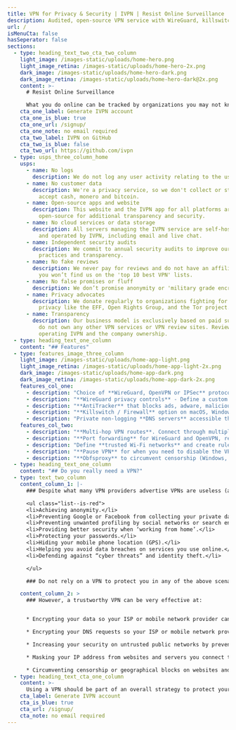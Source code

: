 ```yaml
---
title: VPN for Privacy & Security | IVPN | Resist Online Surveillance
description: Audited, open-source VPN service with WireGuard, killswitch and tracker blocker. No logs, no false promises. Anonymous signup with 30 day money back guarantee.
url: /
isMenuCta: false
hasSeperator: false
sections:
  - type: heading_text_two_cta_two_column
    light_image: /images-static/uploads/home-hero.png
    light_image_retina: /images-static/uploads/home-hero-2x.png
    dark_image: /images-static/uploads/home-hero-dark.png
    dark_image_retina: /images-static/uploads/home-hero-dark@2x.png
    content: >-
      # Resist Online Surveillance

      What you do online can be tracked by organizations you may not know or trust and become part of a permanent record. A VPN can’t solve this on its own, but can prevent your ISP from being able to share or sell your data.
    cta_one_label: Generate IVPN account
    cta_one_is_blue: true
    cta_one_url: /signup/
    cta_one_note: no email required
    cta_two_label: IVPN on GitHub
    cta_two_is_blue: false
    cta_two_url: https://github.com/ivpn
  - type: usps_three_column_home
    usps:
      - name: No logs
        description: We do not log any user activity relating to the use of the VPN service as verified by a [3rd party audit](/blog/ivpn-no-logging-claim-verified-by-independent-audit/) (although only a snapshot in time).
      - name: No customer data
        description: We're a privacy service, so we don't collect or store any personal data on sign-up, not even your email. We also
          accept cash, monero and bitcoin.
      - name: Open-source apps and website
        description: This website and the IVPN app for all platforms are
          open-source for additional transparency and security.
      - name: No cloud services or data storage
        description: All servers managing the IVPN service are self-hosted
          and operated by IVPN, including email and live chat.
      - name: Independent security audits
        description: We commit to annual security audits to improve our security
          practices and transparency.
      - name: No fake reviews
        description: We never pay for reviews and do not have an affiliate program, so
          you won’t find us on the 'top 10 best VPN' lists.
      - name: No false promises or fluff
        description: We don’t promise anonymity or 'military grade encryption'. We publish extensive [privacy guides](/privacy-guides/) and educate our customers on what a VPN can realistically achieve.
      - name: Privacy advocates
        description: We donate regularly to organizations fighting for the right to
          privacy like the EFF, Open Rights Group, and the Tor project.
      - name: Transparency
        description: Our business model is exclusively based on paid subscriptions. We
          do not own any other VPN services or VPN review sites. Review [the team](/team/)
          operating IVPN and the company ownership.
  - type: heading_text_one_column
    content: "## Features"
  - type: features_image_three_column
    light_image: /images-static/uploads/home-app-light.png
    light_image_retina: /images-static/uploads/home-app-light-2x.png
    dark_image: /images-static/uploads/home-app-dark.png
    dark_image_retina: /images-static/uploads/home-app-dark-2x.png
    features_col_one:
      - description: "Choice of **WireGuard, OpenVPN or IPSec** protocols using either the IVPN apps or any other compatible VPN client."
      - description: "**WireGuard privacy controls** - Define a custom schedule for automatic key and IP address rotation."
      - description: "**AntiTracker** that blocks ads, adware, malicious websites and data harvesting trackers."
      - description: "**Killswitch / Firewall** option on macOS, Windows, Linux, Android and using the built-in On-demand feature on iOS. Offers protection against DNS, IPv6, disconnection and WebRTC leaks."
      - description: "Private non-logging **DNS servers** accessible through our VPN."
    features_col_two:
      - description: "**Multi-hop VPN routes**. Connect through multiple servers in separate jurisdictions for enhanced privacy."
      - description: "**Port forwarding** for WireGuard and OpenVPN, reserved on all servers (excluding USA)."
      - description: "Define **trusted Wi-Fi networks** and create rules for automatic connection / disconnection."
      - description: "**Pause VPN** for when you need to disable the VPN temporarily after which connection is automatically restored (except iOS)."
      - description: "**Obfsproxy** to circumvent censorship (Windows, macOS and Linux clients)."
  - type: heading_text_one_column
    content: "## Do you really need a VPN?"
  - type: text_two_column
    content_column_1: |-
      ### Despite what many VPN providers advertise VPNs are useless (at best ineffective) at:

      <ul class="list--is-red">
      <li>Achieving anonymity.</li>
      <li>Preventing Google or Facebook from collecting your private data.</li>
      <li>Preventing unwanted profiling by social networks or search engines.</li>
      <li>Providing better security when ‘working from home’.</li>
      <li>Protecting your passwords.</li>
      <li>Hiding your mobile phone location (GPS).</li>
      <li>Helping you avoid data breaches on services you use online.</li>
      <li>Defending against “cyber threats” and identity theft.</li>

      </ul>

      ### Do not rely on a VPN to protect you in any of the above scenarios. 

    content_column_2: >
      ### However, a trustworthy VPN can be very effective at:


      * Encrypting your data so your ISP or mobile network provider cannot monitor or log your online activity. Without a VPN, HTTPS still exposes the domain name or IP you are visiting to the ISP.

      * Encrypting your DNS requests so your ISP or mobile network provider cannot monitor or log the domains you visit. 

      * Increasing your security on untrusted public networks by preventing MITM attacks.

      * Masking your IP address from websites and servers you connect to.

      * Circumventing censorship or geographical blocks on websites and content. 
  - type: heading_text_cta_one_column
    content: >-
      Using a VPN should be part of an overall strategy to protect your privacy - **but only if you trust the VPN provider more than your ISP**.
    cta_label: Generate IVPN account
    cta_is_blue: true
    cta_url: /signup/
    cta_note: no email required
---
```

